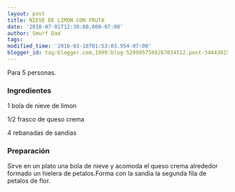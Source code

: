 ```yaml
---
layout: post
title: NIEVE DE LIMON CON FRUTA
date: '2010-07-01T12:30:00.000-07:00'
author: Smurf Dad
tags: 
modified_time: '2016-03-16T01:53:03.954-07:00'
blogger_id: tag:blogger.com,1999:blog-5299957599287034512.post-344430158637248252
---
```


Para 5 personas.

<h3>Ingredientes</h3>

1 bola de nieve de limon

1/2 frasco de queso crema

4 rebanadas de sandias

<h3>Preparación</h3>

Sirve en un plato una bola de nieve y acomoda el queso crema alrededor formado un hielera de petalos.Forma con la sandia la segunda fila de petalos de flor.

